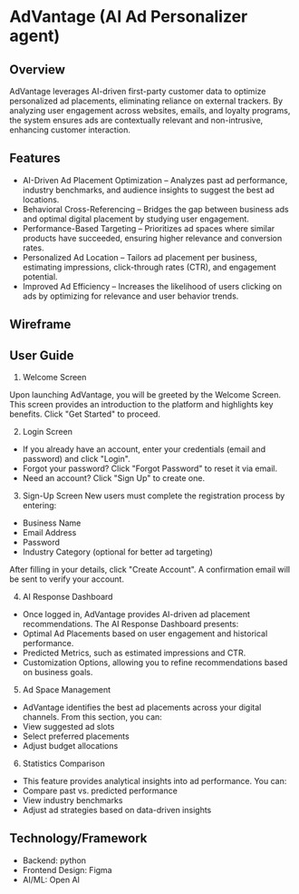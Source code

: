 # AdVantage (AI Ad Personalizer agent)

## Overview
AdVantage leverages AI-driven first-party customer data to optimize personalized ad placements, eliminating reliance on external trackers. By analyzing user engagement across websites, emails, and loyalty programs, the system ensures ads are contextually relevant and non-intrusive, enhancing customer interaction.

## Features
- AI-Driven Ad Placement Optimization – Analyzes past ad performance, industry benchmarks, and audience insights to suggest the best ad locations.
- Behavioral Cross-Referencing – Bridges the gap between business ads and optimal digital placement by studying user engagement.
- Performance-Based Targeting – Prioritizes ad spaces where similar products have succeeded, ensuring higher relevance and conversion rates.
- Personalized Ad Location – Tailors ad placement per business, estimating impressions, click-through rates (CTR), and engagement potential.
- Improved Ad Efficiency – Increases the likelihood of users clicking on ads by optimizing for relevance and user behavior trends.

## Wireframe

## User Guide 

1. Welcome Screen

Upon launching AdVantage, you will be greeted by the Welcome Screen. This screen provides an introduction to the platform and highlights key benefits. Click "Get Started" to proceed.

2. Login Screen
- If you already have an account, enter your credentials (email and password) and click "Login".
- Forgot your password? Click "Forgot Password" to reset it via email.
- Need an account? Click "Sign Up" to create one.

3. Sign-Up Screen
New users must complete the registration process by entering:
- Business Name
- Email Address
- Password
- Industry Category (optional for better ad targeting)

After filling in your details, click "Create Account". A confirmation email will be sent to verify your account.

4. AI Response Dashboard
- Once logged in, AdVantage provides AI-driven ad placement recommendations.
The AI Response Dashboard presents:
- Optimal Ad Placements based on user engagement and historical performance.
- Predicted Metrics, such as estimated impressions and CTR.
- Customization Options, allowing you to refine recommendations based on business goals.

5. Ad Space Management
- AdVantage identifies the best ad placements across your digital channels.
From this section, you can:
- View suggested ad slots
- Select preferred placements
- Adjust budget allocations

6. Statistics Comparison
- This feature provides analytical insights into ad performance.
You can:
- Compare past vs. predicted performance
- View industry benchmarks
- Adjust ad strategies based on data-driven insights

## Technology/Framework
- Backend: python
- Frontend Design: Figma
- AI/ML: Open AI

